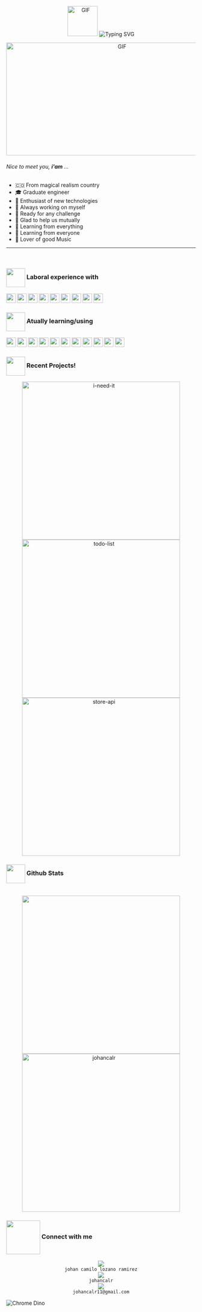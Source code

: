 <!--
<img width="300" height="200" src="https://i2.wp.com/www.bestworldevents.com/wp-content/uploads/2020/05/Hello-Gif.gif?resize=498%2C498">
<img alt="GIF" src="https://i.pinimg.com/originals/9e/a7/2e/9ea72ef078139ced289852e8a4ea0c5c.gif" width = 200/>
<img align='center' src='https://user-images.githubusercontent.com/5713670/87202985-820dcb80-c2b6-11ea-9f56-7ec461c497c3.gif' width='200"'>
<img src="https://github.com/AnderMendoza/AnderMendoza/raw/main/assets/banner-header.gif">
<img src="https://media.giphy.com/media/WFZvB7VIXBgiz3oDXE/giphy.gif" width="200" height="200" frameBorder="0" class="giphy-embed" allowFullScreen></img></p>
<img src="https://media.giphy.com/media/QyJTDR8VkUtyKHNPm9/giphy.gif" width="270" height="174" frameBorder="0" class="giphy-embed" allowFullScreen></img></p>
<img src="https://user-images.githubusercontent.com/53114757/186635038-9a8fc243-a75c-471c-8e2c-310ec84f1ed2.gif" width="300" height="250"/>
<img align="left" src = "https://user-images.githubusercontent.com/63050133/156777293-72a6e681-2582-4a9d-ad92-09d1181d47c7.gif" width = 50px height=50px>
<img align="left" alt="left" src="https://user-images.githubusercontent.com/65187002/144930161-2f783401-8d27-4fdf-a2f7-cc0ba32f1f1f.gif" width="15%">
-->

<p align="center">
  <img alt="GIF" src="https://media.giphy.com/media/du3J3cXyzhj75IOgvA/giphy.gif" width="80" height="80"/>
  <img alt="Typing SVG" src="https://readme-typing-svg.demolab.com?font=Georgia&center=true&&weight=800&pause=500&size=33&color=042D5E&width=500&height=55&lines=Hi%2C+I'm+Johan+%F0%9F%91%8B;Wellcome+to+my+profile+%F0%9F%8C%9F"/>
</p>

<a target="_blank" align="center">
  <img align="right" top="500" height="300" width="600" alt="GIF" src="https://cdn.dribbble.com/users/730703/screenshots/6581243/avento.gif">
</a>

<div>
  <img height="1" src="https://i.stack.imgur.com/kX6dL.png" width="234" alt="">

###### Nice to meet you, **i'am** ...

- 🇨🇴 From magical realism country
- 🎓 Graduate engineer
- 🔭 Enthusiast of new technologies 
- 🌱 Always working on myself
- 🏁 Ready for any challenge
- 🤝 Glad to help us mutually
- 🔎 Learning from everything
- 🙋 Learning from everyone
- 🎵 Lover of good Music
</div>

<hr>
<br>

### <img align="center" src="https://media2.giphy.com/media/QssGEmpkyEOhBCb7e1/giphy.gif?cid=ecf05e47a0n3gi1bfqntqmob8g9aid1oyj2wr3ds3mg700bl&rid=giphy.gif" width="50"> Laboral experience with
<p>
  <img src="https://img.shields.io/badge/-PHP-05122A?style=flat&logo=php" height=25>
  <img src="https://img.shields.io/badge/-JavaScript-05122A?style=flat&logo=javascript" height=25>
  <img src="https://img.shields.io/badge/-JQuery-05122A?style=flat&logo=jquery&logoColor=0769AD" height=25>
  <img src="https://img.shields.io/badge/-PostgreSQL-05122A?style=flat&logo=postgresql" height=25>
  <img src="https://img.shields.io/badge/-Git-05122A?style=flat&logo=git" height=25>
  <img src="https://img.shields.io/badge/-Bootstrap-05122A?style=flat&logo=bootstrap" height=25>
  <img src="https://img.shields.io/badge/-SublimeText-05122A?style=flat&logo=sublimetext" height=25>
  <img src="https://img.shields.io/badge/-Discord-05122A?style=flat&logo=discord" height=25>
  <img src="https://img.shields.io/badge/-Jira-05122A?style=flat&logo=jira&logoColor=0052CC" height=25>
</p>

### <img align="center" src="https://user-images.githubusercontent.com/63050133/156777293-72a6e681-2582-4a9d-ad92-09d1181d47c7.gif" width="50"> Atually learning/using
<p>
  <img src="https://img.shields.io/badge/-React-05122A?style=flat&logo=react" height=25>
  <img src="https://img.shields.io/badge/-Express-05122A?style=flat&logo=express&logoColor=ffffff" height=25>
  <img src="https://img.shields.io/badge/-Vite-05122A?style=flat&logo=vite" height=25>
  <img src="https://img.shields.io/badge/-TypeScript-05122A?style=flat&logo=typescript" height=25>
  <img src="https://img.shields.io/badge/-Tailwind_CSS-05122A?style=flat&logo=tailwindcss" height=25>
  <img src="https://img.shields.io/badge/-MySQL-05122A?style=flat&logo=mysql" height=25>
  <img src="https://img.shields.io/badge/-Visual_Studio_Code-05122A?style=flat&logo=visualstudiocode&logoColor=007ACC" height=25>
  <img src="https://img.shields.io/badge/-GitHub-05122A?style=flat&logo=github" height=25>
  <img src="https://img.shields.io/badge/-Ubuntu-05122A?style=flat&logo=ubuntu" height=25>
  <img src="https://img.shields.io/badge/-Netlify-05122A?style=flat&logo=netlify" height=25>
  <img src="https://img.shields.io/badge/-Notion-05122A?style=flat&logo=notion" height=25>
</p>

### <img align="center" src="https://media.giphy.com/media/WFZvB7VIXBgiz3oDXE/giphy.gif" width="50"></img>  Recent Projects!

<div align="center">
  <a href="https://github.com/johancalr/i-need-it" target="_blank">
    <img src="https://github-readme-stats.vercel.app/api/pin/?username=johancalr&repo=i-need-it&theme=tokyonight" alt="i-need-it" width="420"/>
  </a>
  <a href="https://github.com/johancalr/todo-list" target="_blank">
    <img src="https://github-readme-stats.vercel.app/api/pin/?username=johancalr&repo=todo-list&theme=tokyonight" alt="todo-list" width="420"/>
  </a>
  <a href="https://github.com/johancalr/store-api" target="_blank">
    <img src="https://github-readme-stats.vercel.app/api/pin/?username=johancalr&repo=store-api&theme=tokyonight" alt="store-api" width="420"/>
  </a>
</div>


### <img align="center" src="https://media.giphy.com/media/cj87CxfRtrUifF3Ryk/giphy.gif" height="50"> Github Stats
<br>

<div align="center">
  <a href="https://github.com/johancalr/">
    <img src="https://github-readme-stats.vercel.app/api?username=johancalr&include_all_commits=true&count_private=true&show_icons=true&line_height=35&title_color=7A7ADB&icon_color=2234AE&text_color=D3D3D3&bg_color=0,000000,130F40" width="420"/>
    <img src="https://github-readme-stats.vercel.app/api/top-langs?username=johancalr&show_icons=true&locale=en&layout=compact&title_color=7A7ADB&icon_color=2234AE&text_color=D3D3D3&bg_color=0,000000,130F40" width="420"  alt="johancalr"/>
  </a>
</div>

### <img align="center" src="https://mir-s3-cdn-cf.behance.net/project_modules/disp/bf194c171295817.646cbb251b305.gif" width="90px"> Connect with me
<div align="center">
  <a target="_blank" href="https://www.linkedin.com/in/johan-camilo-lozano-ramirez/">
    <img src="https://img.icons8.com/clouds/60/000000/linkedin.png">
  </a>
  <br>
  <code>johan camilo lozano ramirez</code>
</div>
<div align="center">
  <a target="_blank" href="https://github.com/johancalr">
    <img src="https://img.icons8.com/clouds/60/000000/github.png">
  </a>
  <br>
  <code>johancalr</code>
</div>
<div align="center">
  <a target="_blank" href="mailto:johancalr11@gmail.com">
    <img src="https://img.icons8.com/clouds/60/000000/gmail.png">
  </a>
  <br>
  <code>johancalr11@gmail.com</code>
</div>

![Chrome Dino](https://mir-s3-cdn-cf.behance.net/project_modules/max_1200/4ff07986208593.5d9a654e92f36.gif)

